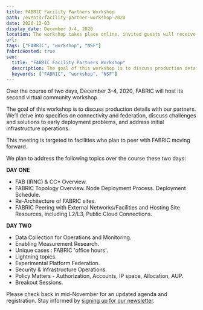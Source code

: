 ```yaml
---
title: FABRIC Facility Partners Workshop
path: /events/facility-partner-workshop-2020
date: 2020-12-03
display_date: December 3-4, 2020
location: The workshop takes place online, invited guests will receive details closer to the event date.
url:
tags: ["FABRIC", "workshop", "NSF"]
fabricHosted: true
seo:
  title: "FABRIC Facility Partners Workshop"
  description: The goal of this workshop is to discuss production details with our partners. We’ll delve into specifics on connectivity and federation, discuss challenges and solutions to early deployment problems, and address initial infrastructure operations.
  keywords: ["FABRIC", "workshop", "NSF"]
---
```


Over the course of two days, December 3-4, 2020, FABRIC will host its second virtual community workshop.

The goal of this workshop is to discuss production details with our partners. We’ll delve into specifics on connectivity and federation, discuss challenges and solutions to early deployment problems, and address initial infrastructure operations.

This meeting is targeted to facilities who plan to peer with FABRIC moving forward.

We plan to address the following topics over the course these two days:

<b>DAY ONE</b>

<ul>
  <li>FAB (IRNC) & CC* Overview.</li>
  <li>FABRIC Topology Overview. Node Deployment Process. Deployment Schedule.</li>
  <li>Re-Architecture of FABRIC sites.</li>
  <li>FABRIC Peering with External Networks/Facilities and Hosting Site Resources, including L2/L3, Public Cloud Connections.</li>
</ul>

<b>DAY TWO</b>

<ul>
  <li>Data Collection for Operations and Monitoring.</li>
  <li>Enabling Measurement Research.</li>
  <li>Unique cases : FABRIC 'office hours'.</li>
  <li>Lightning topics.</li>
  <li>Experimental Platform Federation.</li>
  <li>Security & Infrastructure Operations.</li>
  <li>Policy Matters - Authorization, Accounts, IP space, Allocation, AUP.</li>
  <li>Breakout Sessions.</li>
</ul>

Please check back in mid-November for an updated agenda and registration. Stay informed by <a href="https://share.hsforms.com/1BWk9L7CNTe-Pp9MdVMdKWQ3ry9k" target="_blank">signing up for our newsletter</a>.
